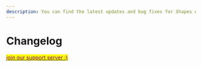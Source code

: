 ```yaml
---
description: You can find the latest updates and bug fixes for Shapes on discord.gg/shapes
---
```


# Changelog

[<mark style="color:purple;">join our support server :)</mark> ](https://discord.gg/shapes)
